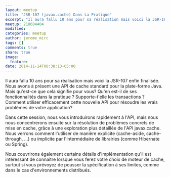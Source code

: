 ```yaml
---
layout: meetup
title: "JSR-107 (javax.cache) Dans La Pratique"
excerpt: "Il aura fallu 10 ans pour sa réalisation mais voici la JSR-107 enfin finalisée."
meetup: 218604404
modified:
categories: meetup
author: jerome_mirc
tags: []
comments: true
share: true
image:
  feature:
date: 2014-11-14T00:38:13-05:00
---
```


Il aura fallu 10 ans pour sa réalisation mais voici la JSR-107 enfin finalisée. Nous avons à présent une API de cache standard pour la plate-forme Java. Mais qu'est-ce que cela signifie pour vous? Qu'en est-il de ses fonctionnalités dans la pratique ? Supporte-t'elle les transactions ? Comment utiliser efficacement cette nouvelle API pour résoudre les vrais problèmes de votre application?


Dans cette session, nous vous introduirons rapidement à l'API, mais nous nous concentrerons ensuite sur la résolution de problèmes concrets de mise en cache, grâce à une exploration plus détaillée de l'API javax.cache. Nous verrons comment l'utiliser de manière explicite (cache-aside, cache-through, ...) ou implicite par l'intermédiaire de librairies (comme Hibernate ou Spring).


Nous couvrirons également certains détails d'implémentation qu'il est intéressant de connaitre lorsque vous ferez votre choix de moteur de cache, surtout si vous prévoyez de pousser la spécification à ses limites, comme dans le cas d'environnements distribués.
